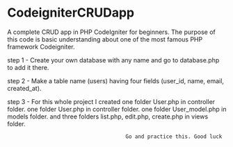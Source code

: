 # CodeigniterCRUDapp
A complete CRUD app in PHP CodeIgniter for beginners. The purpose of this code is basic understanding about one of the most famous PHP framework Codeigniter.

step 1 - Create your own database with any name and go to database.php to add it there.


step 2 - Make a table name (users) having four fields (user_id, name, email, created_at).


step 3 - For this whole project I created one folder User.php in controller folder.
                                          one folder User.php in controller folder.
                                          one folder User_model.php in models folder.
                                          and three folders list.php, edit.php, create.php in views folder.
                                          
                                          
                                          Go and practice this. Good luck



